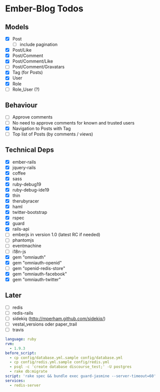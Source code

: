 # Ember-Blog Todos

## Models

- [x] Post
  - [ ] include pagination
- [x] Post/Like
- [x] Post/Comment
- [x] Post/Comment/Like
- [ ] Post/Comment/Gravatars
- [x] Tag (for Posts)
- [x] User
- [x] Role
- [ ] Role_User (?)

## Behaviour
 - [ ] Approve comments
 - [ ] No need to approve comments for known and trusted users
 - [x] Navigation to Posts with Tag
 - [ ] Top list of Posts (by comments / views)

## Technical Deps

- [x] ember-rails
- [x] jquery-rails
- [x] coffee
- [x] sass
- [x] ruby-debug19
- [x] ruby-debug-ide19
- [x] thin
- [x] therubyracer
- [x] haml
- [x] twitter-bootstrap
- [x] rspec
- [x] guard
- [x] rails-api
- [ ] emberjs in version 1.0 (latest RC if needed)
- [ ] phantomjs
- [ ] eventmachine
- [ ] i18n-js
- [x] gem "omniauth"
- [x] gem "omniauth-openid"
- [ ] gem "openid-redis-store"
- [x] gem "omniauth-facebook"
- [x] gem "omniauth-twitter"

## Later
- [ ] redis
- [ ] redis-rails
- [ ] sidekiq (http://mperham.github.com/sidekiq/)
- [ ] vestal_versions oder paper_trail
- [ ] travis
```yaml
language: ruby
rvm:
  - 1.9.3
before_script:
  - cp config/database.yml.sample config/database.yml
  - cp config/redis.yml.sample config/redis.yml
  - psql -c 'create database discourse_test;' -U postgres
  - rake db:migrate
script: 'rake spec && bundle exec guard-jasmine --server-timeout=60'
services:
  - redis-server
```